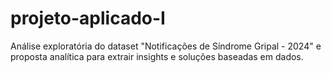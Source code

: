 # projeto-aplicado-I
Análise exploratória do dataset "Notificações de Síndrome Gripal - 2024" e proposta analítica para extrair insights e soluções baseadas em dados.
